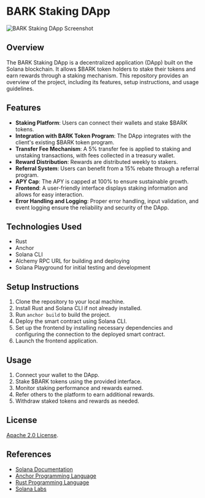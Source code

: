 # BARK Staking DApp

![BARK Staking DApp Screenshot](https://github.com/bark-community/bark-staking-dapp/.github/blob/main/screenshot.png)

## Overview

The BARK Staking DApp is a decentralized application (DApp) built on the Solana blockchain. It allows $BARK token holders to stake their tokens and earn rewards through a staking mechanism. This repository provides an overview of the project, including its features, setup instructions, and usage guidelines.

## Features

- **Staking Platform**: Users can connect their wallets and stake $BARK tokens.
- **Integration with BARK Token Program**: The DApp integrates with the client's existing $BARK token program.
- **Transfer Fee Mechanism**: A 5% transfer fee is applied to staking and unstaking transactions, with fees collected in a treasury wallet.
- **Reward Distribution**: Rewards are distributed weekly to stakers.
- **Referral System**: Users can benefit from a 15% rebate through a referral program.
- **APY Cap**: The APY is capped at 100% to ensure sustainable growth.
- **Frontend**: A user-friendly interface displays staking information and allows for easy interaction.
- **Error Handling and Logging**: Proper error handling, input validation, and event logging ensure the reliability and security of the DApp.

## Technologies Used

- Rust
- Anchor
- Solana CLI
- Alchemy RPC URL for building and deploying
- Solana Playground for initial testing and development

## Setup Instructions

1. Clone the repository to your local machine.
2. Install Rust and Solana CLI if not already installed.
3. Run `anchor build` to build the project.
4. Deploy the smart contract using Solana CLI.
5. Set up the frontend by installing necessary dependencies and configuring the connection to the deployed smart contract.
6. Launch the frontend application.

## Usage

1. Connect your wallet to the DApp.
2. Stake $BARK tokens using the provided interface.
3. Monitor staking performance and rewards earned.
4. Refer others to the platform to earn additional rewards.
5. Withdraw staked tokens and rewards as needed.

## License

[Apache 2.0 License](LICENSE).

## References

- [Solana Documentation](https://docs.solana.com/)
- [Anchor Programming Language](https://www.anchor-lang.com/docs)
- [Rust Programming Language](https://www.rust-lang.org/)
- [Solana Labs](https://solana.com/)
